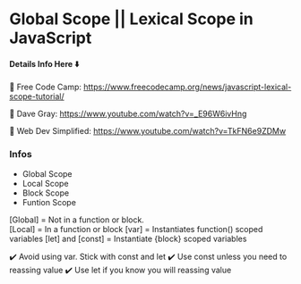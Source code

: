 # Global Scope || Lexical Scope in JavaScript

#### Details Info Here ⬇️

🚀 Free Code Camp: https://www.freecodecamp.org/news/javascript-lexical-scope-tutorial/

🚀 Dave Gray: https://www.youtube.com/watch?v=_E96W6ivHng

🚀 Web Dev Simplified: https://www.youtube.com/watch?v=TkFN6e9ZDMw

### Infos

- Global Scope
- Local Scope
- Block Scope
- Funtion Scope

[Global] = Not in a function or block. <br>
[Local] = In a function or block
[var] = Instantiates function() scoped variables
[let] and [const] = Instantiate {block} scoped variables

✔️ Avoid using var. Stick with const and let
✔️ Use const unless you need to reassing value
✔️ Use let if you know you will reassing value


